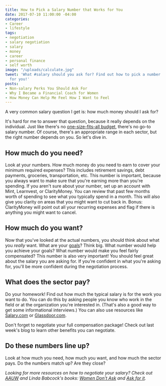 ```yaml
---
title: How to Pick a Salary Number that Works for You
date: 2017-07-10 11:00:00 -04:00
categories:
- Career
- lifestyle
tags:
- negotiation
- salary negotiation
- salary
- money
- career
- personal finance
- self worth
image: "/uploads/calculate.jpg"
tweet: 'What #salary should you ask for? Find out how to pick a number that works
  for you!'
posts:
- Non-salary Perks You Should Ask For
- Why I Became a Financial Coach for Women
- How Money Can Help Me Feel How I Want to Feel
---
```


A very common salary question I get is: how much money should I ask for?

It's hard for me to answer that question, because it really depends on the individual. Just like there's no [one-size-fits-all budget](https://www.maggiegermano.com/blog/how-to-create-a-budget-that-works-for-you/), there's no go-to salary number. Of course, there's an appropriate range in each sector, but the right number depends on you. So let's dive in.

## How much do you need?

Look at your numbers. How much money do you need to earn to cover your minimum required expenses? This includes retirement savings, debt payments, groceries, transportation, etc. This number is important, because you always want to make sure that you're earning more than you're spending. If you aren't sure about your number, set up an account with Mint, Learnvest, or ClarityMoney. You can review that past few months worth of spending to see what you typically spend in a month. This will also give you clarity on areas that you might want to cut back in. Bonus: ClarityMoney will point out all your recurring expenses and flag if there is anything you might want to cancel.

## How much do you want?

Now that you've looked at the actual numbers, you should think about what you *really* want. What are your [goals](https://www.maggiegermano.com/blog/3-easy-financial-goals-for-2017/)? Think big. What number would help you achieve your goals? What number would make you feel fairly compensated? This number is also very important! You should feel great about the salary you are asking for. If you're confident in what you're asking for, you'll be more confident during the negotiation process.

## What does the sector pay?

Do your homework! Find out how much the typical salary is for the work you want to do. You can do this by asking people you know who work in the field or at the organization you're interested in. (That's also a good way to get some informational interviews.) You can also use resources like [Salary.com](www.salary.com) or [Glassdoor.com](glassdoor.com).

Don't forget to negotiate your full compensation package! Check out last week's blog to learn other benefits you can negotiate.

## Do these numbers line up?

Look at how much you need, how much you want, and how much the sector pays. Do the numbers match up? Are they close? 

*Looking for more resources on how to negotiate your salary? Check out [AAUW](https://salary.aauw.org/) and Linda Babcock's books: [Women Don’t Ask](https://www.amazon.com/Women-Dont-Ask-Negotiation-Strategies/dp/0553383876) and [Ask for it](https://www.amazon.com/Ask-Women-Power-Negotiation-Really/dp/0553384554/ref=pd_lpo_sbs_14_t_0/133-1617862-7126846?_encoding=UTF8&psc=1&refRID=GMZ6ZW21CXQBCV1HR8SN).*